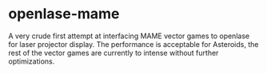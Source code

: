 openlase-mame
=============

A very crude first attempt at interfacing MAME vector games to openlase for laser projector display.  The performance is acceptable for Asteroids, the rest of the vector games are currently to intense without further optimizations.

